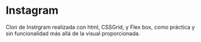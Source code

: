# Instagram
Clon de Instrgram realizada con html, CSSGrid, y Flex box, como práctica y sin funcionalidad más allá de la visual proporcionada.
